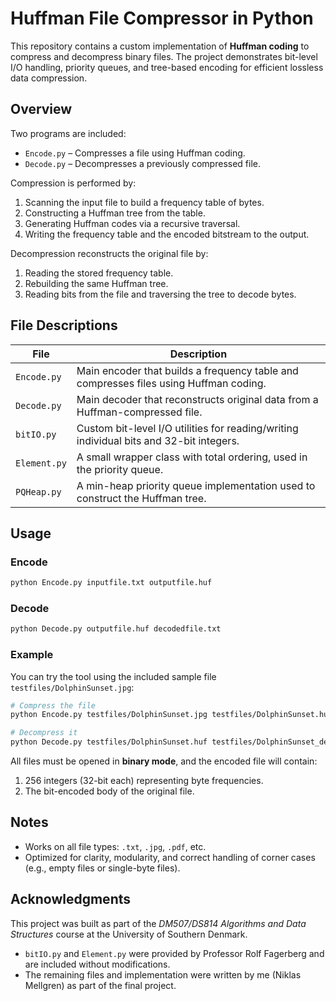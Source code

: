 # Huffman File Compressor in Python

This repository contains a custom implementation of **Huffman coding** to compress and decompress binary files. The project demonstrates bit-level I/O handling, priority queues, and tree-based encoding for efficient lossless data compression.

## Overview

Two programs are included:
- `Encode.py` – Compresses a file using Huffman coding.
- `Decode.py` – Decompresses a previously compressed file.

Compression is performed by:
1. Scanning the input file to build a frequency table of bytes.
2. Constructing a Huffman tree from the table.
3. Generating Huffman codes via a recursive traversal.
4. Writing the frequency table and the encoded bitstream to the output.

Decompression reconstructs the original file by:
1. Reading the stored frequency table.
2. Rebuilding the same Huffman tree.
3. Reading bits from the file and traversing the tree to decode bytes.

## File Descriptions

| File           | Description |
|----------------|-------------|
| `Encode.py`    | Main encoder that builds a frequency table and compresses files using Huffman coding. |
| `Decode.py`    | Main decoder that reconstructs original data from a Huffman-compressed file. |
| `bitIO.py`     | Custom bit-level I/O utilities for reading/writing individual bits and 32-bit integers. |
| `Element.py`   | A small wrapper class with total ordering, used in the priority queue. |
| `PQHeap.py`    | A min-heap priority queue implementation used to construct the Huffman tree. |

## Usage

### Encode
```bash
python Encode.py inputfile.txt outputfile.huf
```

### Decode
```bash
python Decode.py outputfile.huf decodedfile.txt
```

### Example

You can try the tool using the included sample file `testfiles/DolphinSunset.jpg`:

```bash
# Compress the file
python Encode.py testfiles/DolphinSunset.jpg testfiles/DolphinSunset.huf
```

```bash
# Decompress it
python Decode.py testfiles/DolphinSunset.huf testfiles/DolphinSunset_decoded.jpg
```

All files must be opened in **binary mode**, and the encoded file will contain:
1. 256 integers (32-bit each) representing byte frequencies.
2. The bit-encoded body of the original file.

## Notes

- Works on all file types: `.txt`, `.jpg`, `.pdf`, etc.
- Optimized for clarity, modularity, and correct handling of corner cases (e.g., empty files or single-byte files).

## Acknowledgments
This project was built as part of the *DM507/DS814 Algorithms and Data Structures* course at the University of Southern Denmark.
- `bitIO.py` and `Element.py` were provided by Professor Rolf Fagerberg and are included without modifications.
- The remaining files and implementation were written by me (Niklas Mellgren) as part of the final project.
